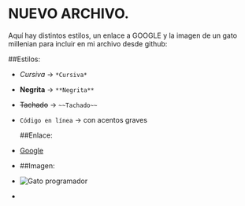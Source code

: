 # NUEVO ARCHIVO.

Aquí hay distintos estilos, un enlace a GOOGLE y la imagen de un gato millenian para incluir en mi archivo desde github:

  ##Estilos:
- *Cursiva* → `*Cursiva*`
- **Negrita** → `**Negrita**`
- ~~Tachado~~ → `~~Tachado~~`
- `Código en línea` → con acentos graves

  ##Enlace:
- [Google](https://www.google.com)

- ##Imagen:
- ![Gato programador](https://cataas.com/cat/says/Hello%20Markdown!)

- 
